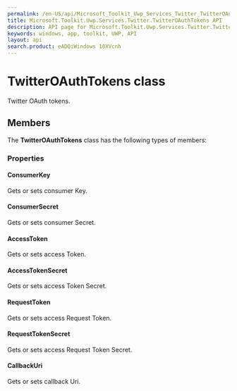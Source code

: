 ```yaml
---
permalink: /en-US/api/Microsoft_Toolkit_Uwp_Services_Twitter_TwitterOAuthTokens.htm
title: Microsoft.Toolkit.Uwp.Services.Twitter.TwitterOAuthTokens API 
description: API page for Microsoft.Toolkit.Uwp.Services.Twitter.TwitterOAuthTokens
keywords: windows, app, toolkit, UWP, API
layout: api
search.product: eADQiWindows 10XVcnh
---
```



# TwitterOAuthTokens class

Twitter OAuth tokens.

## Members

The **TwitterOAuthTokens** class has the following types of members:

### Properties

#### ConsumerKey

Gets or sets consumer Key.



#### ConsumerSecret

Gets or sets consumer Secret.



#### AccessToken

Gets or sets access Token.



#### AccessTokenSecret

Gets or sets access Token Secret.



#### RequestToken

Gets or sets access Request Token.



#### RequestTokenSecret

Gets or sets access Request Token Secret.



#### CallbackUri

Gets or sets callback Uri.


